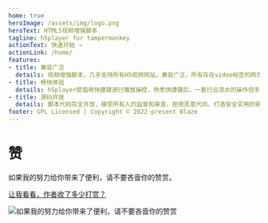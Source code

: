 ```yaml
---
home: true
heroImage: /assets/img/logo.png
heroText: HTML5视频增强脚本
tagline: h5player for tampermonkey
actionText: 快速开始 →
actionLink: /home/
features:
- title: 兼容广泛
  details: 视频增强脚本，几乎支持所有H5视频网站，兼容广泛，所有存在video标签的网页均支持 即使嵌在 iframe、shadowdom下均可兼容
- title: 畅快体验
  details: h5player提倡用快捷键进行播放操控，熟悉快捷键后，一套行云流水的操作信手拈来，为你提供愉悦、便捷、沉浸式的在线观影体验
- title: 源码开放
  details: 脚本代码完全开放，接受所有人的监督和审查，拒绝恶意代码，打造安全实用的辅助脚本，在自己力所能及的范围内为开源社区添砖加瓦
footer: GPL Licensed | Copyright © 2022-present Blaze
---
```



# 赞

如果我的努力给你带来了便利，请不要吝啬你的赞赏。  

[让我看看，作者收了多少打赏？](https://u.anzz.top/aboutonate)  

![如果我的努力给你带来了便利，请不要吝啬你的赞赏](/assets/img/donate.png)  

<Vssue :title="$title" />
